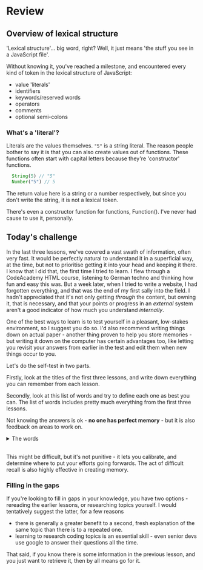 # Review

## Overview of lexical structure
'Lexical structure'... big word, right? Well, it just means 'the stuff you see in a JavaScript file'. 

Without knowing it, you've reached a milestone, and encountered every kind of token in the lexical structure of JavaScript:

- value 'literals'
- identifiers
- keywords/reserved words
- operators
- comments
- optional semi-colons

### What's a 'literal'?
Literals are the values themselves. ```"5"``` is a string literal. The reason people bother to say it is that you can also create values out of functions. These functions often start with capital letters because they're 'constructor' functions.

```javascript
  String(5) // "5"
  Number("5") // 5
```

The return value here is a string or a number respectively, but since you don't write the string, it is not a lexical token.

There's even a constructor function for functions, Function(). I've never had cause to use it, personally. 

## Today's challenge 
In the last three lessons, we've covered a vast swath of information, often very fast. It would be perfectly natural to understand it in a superficial way, at the time, but not to prioritise getting it into your head and keeping it there. I know that I did that, the first time I tried to learn. I flew through a CodeAcademy HTML course, listening to German techno and thinking how fun and easy this was. But a week later, when I tried to write a website, I had forgotten everything, and that was the end of my first sally into the field. I hadn't appreciated that it's not only getting _through_ the content, but owning it, that is necessary, and that your points or progress in an _external_ system aren't a good indicator of how much you understand _internally_.

One of the best ways to learn is to test yourself in a pleasant, low-stakes environment, so I suggest you do so. I'd also recommend writing things down on actual paper - another thing proven to help you store memories - but writing it down on the computer has certain advantages too, like letting you revisit your answers from earlier in the test and edit them when new things occur to you.

Let's do the self-test in two parts.

Firstly, look at the titles of the first three lessons, and write down everything you can remember from each lesson.

Secondly, look at this list of words and try to define each one as best you can. The list of words includes pretty much everything from the first three lessons. 

Not knowing the answers is ok - **no one has perfect memory** - but it is also feedback on areas to work on.

<details>
<summary>The words</summary>
<br/>

|                    |                          |                               |                       |
| ------------------ | ------------------------ | ----------------------------- | --------------------- |
| string             | number                   | function                      | object                |
| array              | console                  | operator                      | mathematical operator |
| modulo/remainder   | floating-point           | identifier                    | variable              |
| mutation           | assignment               | reassignment                  | the equality operator |
| data types         | primitives (w/ examples) | reference types (w/ examples) | argument              |
| what is 'calling'? | ls                       | cd                            | touch                 |
| mkdir              | rm                       | comments in JS                | terminal              |
| camelCase         |                          |                               |                       |

</details>
<br/>

This might be difficult, but it's not punitive - it lets you calibrate, and determine where to put your efforts going forwards. The act of difficult recall is also highly effective in creating memory.

### Filling in the gaps

If you're looking to fill in gaps in your knowledge, you have two options - rereading the earlier lessons, or researching topics yourself. I would tentatively suggest the latter, for a few reasons

- there is generally a greater benefit to a second, fresh explanation of the same topic than there is to a repeated one.
- learning to research coding topics is an essential skill - even senior devs use google to answer their questions all the time.

That said, if you know there is some information in the previous lesson, and you just want to retrieve it, then by all means go for it.
